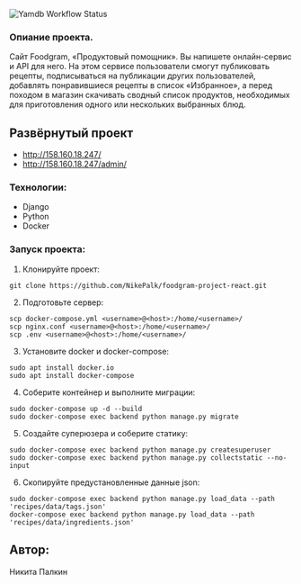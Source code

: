 ![Yamdb Workflow Status](https://github.com/NikePalk/foodgram-project-react/actions/workflows/main.yml/badge.svg?branch=master&event=push)

### Опиание проекта.
Cайт Foodgram, «Продуктовый помощник». Вы напишете онлайн-сервис и API для него. На этом сервисе пользователи смогут публиковать рецепты, подписываться на публикации других пользователей, добавлять понравившиеся рецепты в список «Избранное», а перед походом в магазин скачивать сводный список продуктов, необходимых для приготовления одного или нескольких выбранных блюд.

## Развёрнутый проект
- http://158.160.18.247/
- http://158.160.18.247/admin/

### Технологии:
- Django
- Python
- Docker

### Запуск проекта:
1. Клонируйте проект:
```
git clone https://github.com/NikePalk/foodgram-project-react.git
```
2. Подготовьте сервер:
```
scp docker-compose.yml <username>@<host>:/home/<username>/
scp nginx.conf <username>@<host>:/home/<username>/
scp .env <username>@<host>:/home/<username>/
```
3. Установите docker и docker-compose:
```
sudo apt install docker.io 
sudo apt install docker-compose
```
4. Соберите контейнер и выполните миграции:
```
sudo docker-compose up -d --build
sudo docker-compose exec backend python manage.py migrate
```
5. Создайте суперюзера и соберите статику:
```
sudo docker-compose exec backend python manage.py createsuperuser
sudo docker-compose exec backend python manage.py collectstatic --no-input
```
6. Скопируйте предустановленные данные json:
```
sudo docker-compose exec backend python manage.py load_data --path 'recipes/data/tags.json'
docker-compose exec backend python manage.py load_data --path 'recipes/data/ingredients.json'
```

## Автор:
Никита Палкин